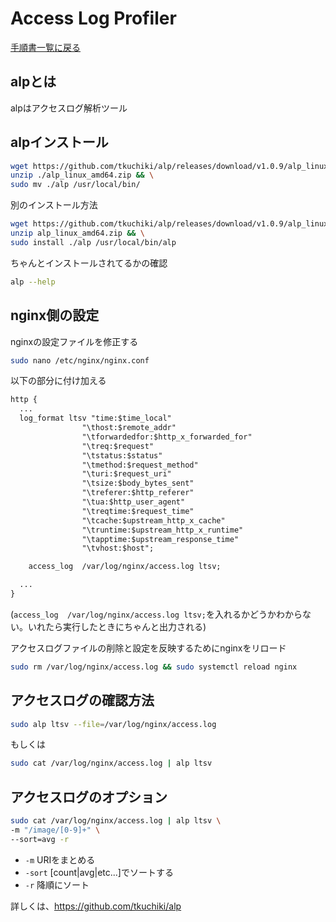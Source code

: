 # Access Log Profiler

[手順書一覧に戻る](./README.md)

## alpとは
alpはアクセスログ解析ツール

## alpインストール

```bash
wget https://github.com/tkuchiki/alp/releases/download/v1.0.9/alp_linux_amd64.zip && \
unzip ./alp_linux_amd64.zip && \
sudo mv ./alp /usr/local/bin/
```

別のインストール方法

```bash
wget https://github.com/tkuchiki/alp/releases/download/v1.0.9/alp_linux_amd64.zip && \
unzip alp_linux_amd64.zip && \
sudo install ./alp /usr/local/bin/alp
```

ちゃんとインストールされてるかの確認

```bash
alp --help
```

## nginx側の設定

nginxの設定ファイルを修正する

```bash
sudo nano /etc/nginx/nginx.conf
```

以下の部分に付け加える

```txt
http {
  ...
  log_format ltsv "time:$time_local"
                "\thost:$remote_addr"
                "\tforwardedfor:$http_x_forwarded_for"
                "\treq:$request"
                "\tstatus:$status"
                "\tmethod:$request_method"
                "\turi:$request_uri"
                "\tsize:$body_bytes_sent"
                "\treferer:$http_referer"
                "\tua:$http_user_agent"
                "\treqtime:$request_time"
                "\tcache:$upstream_http_x_cache"
                "\truntime:$upstream_http_x_runtime"
                "\tapptime:$upstream_response_time"
                "\tvhost:$host";

    access_log  /var/log/nginx/access.log ltsv;

  ...
}
```

(`access_log  /var/log/nginx/access.log ltsv;`を入れるかどうかわからない。いれたら実行したときにちゃんと出力される)

アクセスログファイルの削除と設定を反映するためにnginxをリロード

```bash
sudo rm /var/log/nginx/access.log && sudo systemctl reload nginx
```

## アクセスログの確認方法

```bash
sudo alp ltsv --file=/var/log/nginx/access.log
```

もしくは

```bash
sudo cat /var/log/nginx/access.log | alp ltsv
```

## アクセスログのオプション
```bash
sudo cat /var/log/nginx/access.log | alp ltsv \
-m "/image/[0-9]+" \
--sort=avg -r
```

- `-m` URIをまとめる
- `-sort` [count|avg|etc...]でソートする
- `-r` 降順にソート

詳しくは、https://github.com/tkuchiki/alp
